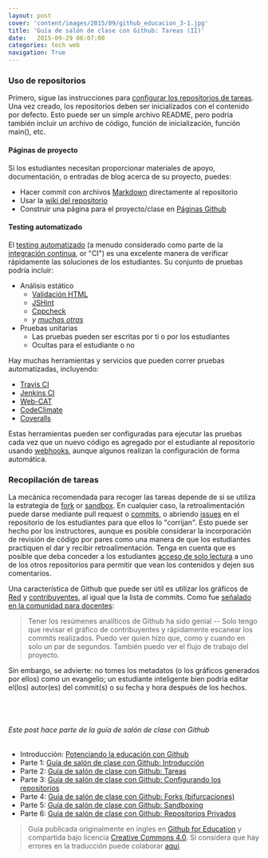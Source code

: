 ```yaml
---
layout: post
cover: 'content/images/2015/09/github_educacion_3-1.jpg'
title: 'Guía de salón de clase con Github: Tareas (II)'
date:   2015-09-29 06:07:00
categories: tech web
navigation: True
---
```

### Uso de repositorios

Primero, sigue las instrucciones para [configurar los repositorios de tareas][repository-setup]. Una vez creado, los repositorios deben ser inicializados con el contenido por defecto. Esto puede ser un simple archivo README, pero podría también incluir un archivo de código, función de inicialización, función main(), etc.

#### Páginas de proyecto

Si los estudiantes necesitan proporcionar materiales de apoyo, documentación, o entradas de blog acerca de su proyecto, puedes:

* Hacer commit con archivos [Markdown][markdown] directamente al repositorio
* Usar la [wiki del repositorio][wikis]
* Construir una página para el proyecto/clase en [Páginas Github][pages]

#### Testing automatizado

El [testing automatizado][automated-testing] (a menudo considerado como parte de la [integración continua][ci], or "CI") es una excelente manera de verificar rápidamente las soluciones de los estudiantes.  Su conjunto de pruebas podría incluir:

* Análisis estático
    * [Validación HTML][html-validator]
    * [JSHint][jshint]
    * [Cppcheck][cppcheck]
    * *y [muchas otras][static-analysis]*
* Pruebas unitarias
    * Las pruebas pueden ser escritas por ti o por los estudiantes
    * Ocultas para el estudiante o no

Hay muchas herramientas y servicios que pueden correr pruebas automatizadas, incluyendo:

* [Travis CI][travis]
* [Jenkins CI][jenkins]
* [Web-CAT][web-cat]
* [CodeClimate][code-climate]
* [Coveralls][coveralls]

Estas herramientas pueden ser configuradas para ejecutar las pruebas cada vez que un nuevo código es agregado por el estudiante al repositorio usando [webhooks][webhooks], aunque algunos realizan la configuración de forma automática.

### Recopilación de tareas

La mecánica recomendada para recoger las tareas depende de si se utiliza la estrategia de [fork][forks] or [sandbox][sandboxing].  En cualquier caso, la retroalimentación puede darse mediante pull request o [commits][commit-comments], o abriendo [issues][issues] en el repositorio de los estudiantes para que ellos lo "corrijan".  Esto puede ser hecho por los instructores, aunque es posible considerar la incorporación de revisión de código por pares como una manera de que los estudiantes practiquen el dar y recibir retroalimentación.  Tenga en cuenta que es posible que deba conceder a los estudiantes [acceso de solo lectura][access-permissions] a uno de los otros repositorios para permitir que vean los contenidos y dejen sus comentarios.

Una característica de Github que puede ser útil es utilizar los gráficos de [Red][network] y [contribuyentes][graphs], al igual que la lista de commits.  Como fue [señalado en la comunidad para docentes][community-graphs]:

> Tener los resúmenes analíticos de Github ha sido genial -- Solo tengo que revisar el gráfico de contribuyentes y rápidamente escanear los commits realizados.  Puedo ver quien hizo que, como y cuando en solo un par de segundos. También puedo ver el flujo de trabajo del proyecto.

Sin embargo, se advierte: no tomes los metadatos (o los gráficos generados por ellos) como un evangelio; un estudiante inteligente bien podría editar el(los) autor(es) del commit(s) o su fecha y hora después de los hechos.

<br><br>
###### Este post hace parte de la guía de salón de clase con Github
* Introducción: [Potenciando la educación con Github](https://gersonlazaro.com/potenciando-la-educacion-con-github/)
* Parte 1: [Guía de salón de clase con Github: Introducción](http://www.gersonlazaro.com/guia-de-salon-de-clase-con-github-introduccion)
* Parte 2: [Guía de salón de clase con Github: Tareas](http://www.gersonlazaro.com/guia-de-salon-de-clase-con-github-tareas)
* Parte 3: [Guía de salón de clase con Github: Configurando los repositorios](http://www.gersonlazaro.com/guia-de-salon-de-clase-con-github-configurando-los-repositorios)
* Parte 4: [Guía de salón de clase con Github: Forks (bifurcaciones)](http://www.gersonlazaro.com/guia-de-salon-de-clase-con-github-forks)
* Parte 5: [Guía de salón de clase con Github: Sandboxing](http://www.gersonlazaro.com/guia-de-salon-de-clase-con-github-sandboxing) 
* Parte 6: [Guía de salón de clase con Github: Repositorios Privados](http://www.gersonlazaro.com/guia-de-salon-de-clase-con-github-repositorios-privados) 


> Guía publicada originalmente en ingles en [Github for Education](https://education.github.com/guide) y compartida bajo licencia [Creative Commons 4.0](http://creativecommons.org/licenses/by/4.0/). Si considera que hay errores en la traducción puede colaborar [aquí](https://github.com/GersonLazaro/guide).

<!-- Links -->
[repository-setup]: http://www.gersonlazaro.com/guia-de-salon-de-clase-con-github-configurando-los-repositorios
[markdown]: https://guides.github.com/features/mastering-markdown/
[wikis]: https://guides.github.com/features/wikis/
[pages]: https://pages.github.com
[automated-testing]: https://en.wikipedia.org/wiki/Test_automation
[ci]: https://en.wikipedia.org/wiki/Continuous_integration
[html-validator]: http://validator.w3.org/source/
[jshint]: http://www.jshint.com/about/
[cppcheck]: http://cppcheck.sourceforge.net
[static-analysis]: https://en.wikipedia.org/wiki/List_of_tools_for_static_code_analysis
[travis]: http://docs.travis-ci.com
[jenkins]: http://jenkins-ci.org
[web-cat]: http://web-cat.org
[code-climate]: https://codeclimate.com
[coveralls]: https://coveralls.io
[webhooks]: https://developer.github.com/webhooks/
[forks]: http://www.gersonlazaro.com/guia-de-salon-de-clase-con-github-forks
[sandboxing]: http://www.gersonlazaro.com/guia-de-salon-de-clase-con-github-sandboxing
[commit-comments]: https://help.github.com/articles/adding-commit-comments
[issues]: https://guides.github.com/features/issues/
[access-permissions]: https://help.github.com/articles/permission-levels-for-an-organization-repository
[network]: https://github.com/blog/39-say-hello-to-the-network-graph-visualizer
[graphs]: https://help.github.com/articles/using-graphs
[community-graphs]: https://github.com/education/teachers/issues/7
